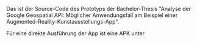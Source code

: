 Das ist der Source-Code des Prototyps der Bachelor-Thesis "Analyse der Google Geospatial API: Möglicher Anwendungsfall am Beispiel einer Augmented-Reality-Kunstausstellungs-App".

Für eine direkte Ausführung der App ist eine APK unter 
